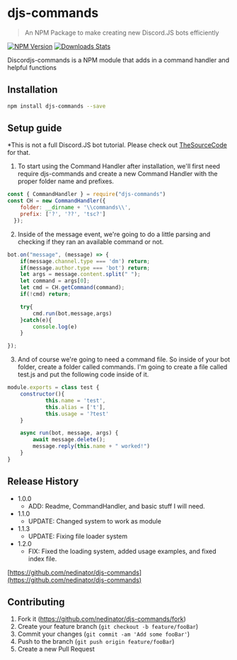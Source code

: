 # djs-commands
> An NPM Package to make creating new Discord.JS bots efficiently

[![NPM Version][npm-image]][npm-url]
[![Downloads Stats][npm-downloads]][npm-url]

Discordjs-commands is a NPM module that adds in a command handler and helpful functions


## Installation

```sh
npm install djs-commands --save
```

## Setup guide
*This is not a full Discord.JS bot tutorial. Please check out [TheSourceCode](https://www.youtube.com/channel/UCNXt2MrZaqfIBknamqwzeXA) for that.

1) To start using the Command Handler after installation, we'll first need require djs-commands and create a new Command Handler with the proper folder name and prefixes.

```js
const { CommandHandler } = require("djs-commands")
const CH = new CommandHandler({
    folder: __dirname + '\\commands\\',
    prefix: ['?', '??', 'tsc?']
  });
```

2) Inside of the message event, we're going to do a little parsing and checking if they ran an available command or not.

```js
bot.on("message", (message) => {
    if(message.channel.type === 'dm') return;
    if(message.author.type === 'bot') return;
    let args = message.content.split(" ");
    let command = args[0];
    let cmd = CH.getCommand(command);
    if(!cmd) return;

    try{
        cmd.run(bot,message,args)
    }catch(e){
        console.log(e)
    }

});
```

3) And of course we're going to need a command file. So inside of your bot folder, create a folder called commands. I'm going to create a file called
test.js and put the following code inside of it.

```js
module.exports = class test {
    constructor(){
            this.name = 'test',
            this.alias = ['t'],
            this.usage = '?test'
    }

    async run(bot, message, args) {
        await message.delete();
        message.reply(this.name + " worked!")
    }
}
```

## Release History

* 1.0.0
    * ADD: Readme, CommandHandler, and basic stuff I will need.
* 1.1.0
    * UPDATE: Changed system to work as module
* 1.1.3
    * UPDATE: Fixing file loader system
* 1.2.0
    * FIX: Fixed the loading system, added usage examples, and fixed index file.


[https://github.com/nedinator/djs-commands](https://github.com/nedinator/djs-commands)

## Contributing

1. Fork it (<https://github.com/nedinator/djs-commands/fork>)
2. Create your feature branch (`git checkout -b feature/fooBar`)
3. Commit your changes (`git commit -am 'Add some fooBar'`)
4. Push to the branch (`git push origin feature/fooBar`)
5. Create a new Pull Request

<!-- Markdown link & img dfn's -->
[npm-image]: https://img.shields.io/npm/v/djs-commands.svg?style=flat-square
[npm-url]: https://www.npmjs.com/package/discordjs-commands
[npm-downloads]: https://img.shields.io/npm/dt/djs-commands.svg